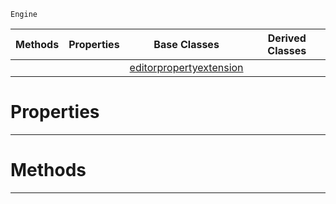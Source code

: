  `Engine`

|Methods|Properties|Base Classes|Derived Classes|
|---|---|---|---|
| | |[editorpropertyextension](https://plasmaengine.github.io/PlasmaDocs/Plasma1/C++/code_reference/class_reference/editorpropertyextension.markdown)| |


 #  Properties


---  
 #  Methods


---  
 

 